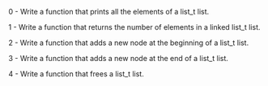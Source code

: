 0 - Write a function that prints all the elements of a list_t list.

1 - Write a function that returns the number of elements in a linked list_t list.

2 - Write a function that adds a new node at the beginning of a list_t list.

3 - Write a function that adds a new node at the end of a list_t list.

4 - Write a function that frees a list_t list.
